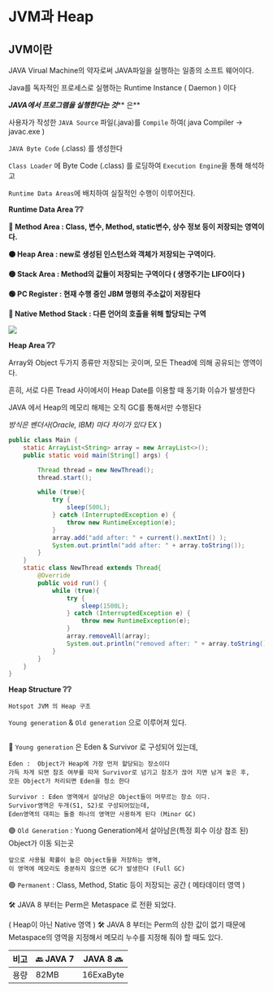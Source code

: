# JVM과 Heap

## JVM이란

JAVA Virual Machine의 약자로써 JAVA파일을 실행하는 일종의 소프트 웨어이다.&#x20;

Java를 독자적인 프로세스로 실행하는 Runtime Instance ( Daemon ) 이다



_**JAVA에서 프로그램을 실행한다는 것**_** 은**

사용자가 작성한 `JAVA Source` 파일(.java)를 `Compile` 하여( java Compiler -> javac.exe )&#x20;

`JAVA Byte Code` (.class) 를 생성한다&#x20;

`Class Loader` 에 Byte Code (.class) 를 로딩하여 `Execution Engine`을 통해 해석하고&#x20;

`Runtime Data Areas`에 배치하여 실질적인 수행이 이루어진다.



**Runtime Data Area ❔❔**

**🔴 Method Area : Class, 변수, Method, static변수, 상수 정보 등이 저장되는 영역이다.**

**🟠 Heap Area : new로 생성된 인스턴스와 객체가 저장되는 구역이다.**

**🟡 Stack Area : Method의 값들이 저장되는 구역이다 ( 생명주기는 LIFO이다 )**

**🟢 PC Register : 현재 수행 중인 JBM 명령의 주소값이 저장된다**

**🔵 Native Method Stack : 다른 언어의 호출을 위해 할당되는 구역**

![](https://velog.velcdn.com/images/junny8643/post/4e3c80ec-9230-4c62-84e2-c4b1e543eb5c/image.png)

**Heap Area ❔❔**

Array와 Object 두가지 종류만 저장되는 곳이며, 모든 Thead에 의해 공유되는 영역이다.&#x20;

흔히, 서로 다른 Tread 사이에서이 Heap Date를 이용할 때 동기화 이슈가 발생한다

JAVA 에서 Heap의 메모리 해제는 오직 GC를 통해서만 수행된다&#x20;

_방식은 벤더사(Oracle, IBM) 마다 차이가 있다_ EX )

```java
public class Main {
    static ArrayList<String> array = new ArrayList<>();
    public static void main(String[] args) {

        Thread thread = new NewThread();
        thread.start();

        while (true){
            try {
                sleep(500L);
            } catch (InterruptedException e) {
                throw new RuntimeException(e);
            }
            array.add("add after: " + current().nextInt() );
            System.out.println("add after: " + array.toString());
        }
    }
    static class NewThread extends Thread{
        @Override
        public void run() {
            while (true){
                try {
                    sleep(1500L);
                } catch (InterruptedException e) {
                    throw new RuntimeException(e);
                }
                array.removeAll(array);
                System.out.println("removed after: " + array.toString());
            }
        }
    }
}
```

**Heap Structure ❔❔**

`Hotspot JVM 의 Heap 구조`

`Young generation` & `Old generation` 으로 이루어져 있다.&#x20;

<figure><img src="https://velog.velcdn.com/images/junny8643/post/a4d4caa3-f57d-421c-9ba6-9e7e9984cfe0/image.png" alt=""><figcaption></figcaption></figure>

🔴 `Young generation` 은 Eden & Survivor 로 구성되어 있는데,

```
Eden :  Object가 Heap에 가장 먼저 할당되는 장소이다
가득 차게 되면 참조 여부를 따져 Survivor로 넘기고 참조가 끊어 지면 남겨 놓은 후, 
모든 Object가 처리되면 Eden을 청소 한다
```

```
Survivor : Eden 영역에서 살아남은 Object들이 머무르는 장소 이다. 
Survivor영역은 두개(S1, S2)로 구성되어있는데,
Eden영역의 대피는 둘중 하나의 영역만 사용하게 된다 (Minor GC)
```

🟣 `Old Generation` : Yuong Generation에서 살아남은(특정 회수 이상 참조 된) Object가 이동 되는곳

```
앞으로 사용될 확률이 높은 Object들을 저장하는 영역, 
이 영역에 메모리도 충분하지 않으면 GC가 발생한다 (Full GC) 
```

🟢 `Permanent` : Class, Method, Static 등이 저장되는 공간 ( 메타데이터 영역 )

🛠 JAVA 8 부터는 Perm은 Metaspace 로 전환 되었다.

&#x20;( Heap이 아닌 Native 영역 ) 🛠 JAVA 8 부터는 Perm의 상한 값이 없기 때문에 Metaspace의 영역을 지정해서 메모리 누수를 지정해 줘야 할 때도 있다.

| 비고 | 🔙 JAVA 7 | JAVA 8 🔜 |
| -- | --------- | --------- |
| 용량 | 82MB      | 16ExaByte |
